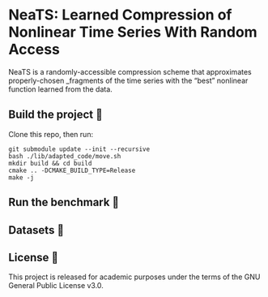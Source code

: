 # NeaTS: Learned Compression of Nonlinear Time Series With Random Access

NeaTS is a randomly-accessible compression scheme that approximates properly-chosen _fragments of the time series with the “best” nonlinear function learned from the data.

## Build the project 🔧
Clone this repo, then run:
```
git submodule update --init --recursive
bash ./lib/adapted_code/move.sh
mkdir build && cd build
cmake .. -DCMAKE_BUILD_TYPE=Release
make -j
```
## Run the benchmark 🏃

## Datasets 💽

## License 🪪

This project is released for academic purposes under the terms of the GNU General Public License v3.0.
